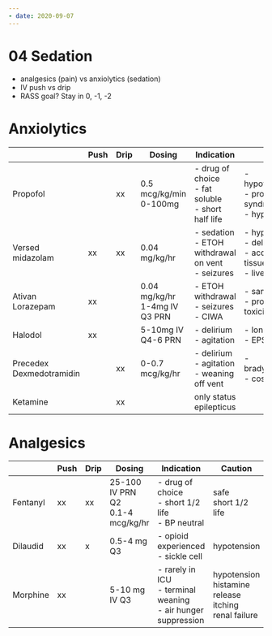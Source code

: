 ```yaml
---
- date: 2020-09-07
---
```


# 04 Sedation

- analgesics (pain) vs anxiolytics (sedation)
- IV push vs drip
- RASS goal? Stay in 0, -1, -2

# Anxiolytics

|                              | Push | Drip | Dosing                            | Indication                                               | Caution                                                      |
| ---------------------------- | ---- | ---- | --------------------------------- | -------------------------------------------------------- | ------------------------------------------------------------ |
| Propofol                     |      | xx   | 0.5 mcg/kg/min<br/>0-100mg        | - drug of choice<br/>- fat soluble<br/>- short half life | -hypotension>bradycardia<br/>- propofol infusion syndrome<br/>- hyperlipidemia |
| Versed<br/>midazolam         | xx   | xx   | 0.04 mg/kg/hr                     | - sedation<br/>- ETOH withdrawal on vent<br/>- seizures  | - hypotension<br/>- delirium<br/>- accumulation in fatty tissues<br/>- liver renal dosing |
| Ativan<br/>Lorazepam         | xx   |      | 0.04 mg/kg/hr<br/>1-4mg IV Q3 PRN | - ETOH withdrawal<br/>- seizures<br/>- CIWA              | - same as Versed<br/>- propylene glycol toxicity (no drip)   |
| Halodol                      | xx   |      | 5-10mg IV Q4-6 PRN                | - delirium<br/>- agitation                               | - long QT<br/>- EPS                                          |
| Precedex<br/>Dexmedotramidin |      | xx   | 0-0.7 mcg/kg/hr                   | - delirium<br/>- agitation<br/>- weaning off vent        | - bradycardia>hypotension<br/>- cost                         |
| Ketamine                     |      | xx   |                                   | only status epilepticus                                  |                                                              |

# Analgesics

|          | Push | Drip | Dosing                               | Indication                                                   | Caution                                                      |
| -------- | ---- | ---- | ------------------------------------ | ------------------------------------------------------------ | ------------------------------------------------------------ |
| Fentanyl | xx   | xx   | 25-100 IV PRN Q2<br/>0.1-4 mcg/kg/hr | - drug of choice<br/>- short 1/2 life<br/>- BP neutral       | safe<br/>short 1/2 life                                      |
| Dilaudid | xx   | x    | 0.5-4 mg Q3                          | - opioid experienced<br/>- sickle cell                       | hypotension                                                  |
| Morphine | xx   |      | 5-10 mg IV Q3                        | - rarely in ICU<br/>- terminal weaning<br/>- air hunger suppression | hypotension<br/>histamine release<br/>itching<br/>renal failure |

